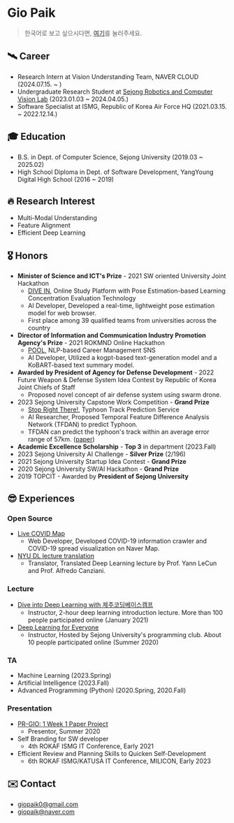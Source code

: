 # Gio Paik
> 한국어로 보고 싶으시다면, [여기](https://github.com/skyil7/skyil7/blob/master/CL_KO.md)를 눌러주세요.

## 🛰 Career
- Research Intern at Vision Understanding Team, NAVER CLOUD (2024.07.15. ~ )
- Undergraduate Research Student at [Sejong Robotics and Computer Vision Lab](https://www.rcv.sejong.ac.kr/) (2023.01.03 ~ 2024.04.05.)
- Software Specialist at ISMG, Republic of Korea Air Force HQ (2021.03.15. ~ 2022.12.14.)

## 🎓 Education
- B.S. in Dept. of Computer Science, Sejong University (2019.03 ~ 2025.02)
- High School Diploma in Dept. of Software Development, YangYoung Digital High School (2016 ~ 2019)

## 🔥 Research Interest
- Multi-Modal Understanding
- Feature Alignment
- Efficient Deep Learning

## 🎖️ Honors
- **Minister of Science and ICT's Prize** - 2021 SW oriented University Joint Hackathon
  - [DIVE IN](https://github.com/teamDiveIn/INTRO), Online Study Platform with Pose Estimation-based Learning Concentration Evaluation Technology
  - AI Developer, Developed a real-time, lightweight pose estimation model for web browser.
  - First place among 39 qualified teams from universities across the country
- **Director of Information and Communication Industry Promotion Agency's Prize** - 2021 ROKMND Online Hackathon
  - [POOL](https://github.com/skyil7/AI_WEB_POOL_YD), NLP-based Career Management SNS
  - AI Developer, Utilized a kogpt-based text-generation model and a KoBART-based text summary model.
- **Awarded by President of Agency for Defense Development** - 2022 Future Weapon & Defense System Idea Contest by Republic of Korea Joint Chiefs of Staff
  - Proposed novel concept of air defense system using swarm drone.
- 2023 Sejong University Capstone Work Competition - **Grand Prize**
  - [Stop Right There!](https://www.youtube.com/watch?v=XPrFTd9aBik), Typhoon Track Prediction Service
  - AI Researcher, Proposed Temporal Feature Difference Analysis Network (TFDAN) to predict Typhoon.
  - TFDAN can predict the typhoon's track within an average error range of 57km. ([paper](https://github.com/skyil7/skyil7/blob/master/misc/%EC%8B%9C%EA%B0%84%EB%8B%B9%20%ED%8A%B9%EC%84%B1%20%EB%B3%80%ED%99%94%EB%9F%89%20%EB%B6%84%EC%84%9D%20%EC%8B%A0%EA%B2%BD%EB%A7%9D%EC%9D%84%20%ED%86%B5%ED%95%9C%20%ED%83%9C%ED%92%8D%20%EC%98%88%EC%B8%A1%20%EB%AA%A8%EB%8D%B8_20230609.pdf))
- **Academic Excellence Scholarship** - **Top 3** in department (2023.Fall)
- 2023 Sejong University AI Challenge - **Silver Prize** (2/196)
- 2021 Sejong University Startup Idea Contest - **Grand Prize**
- 2020 Sejong University SW/AI Hackathon - **Grand Prize**
- 2019 TOPCIT - Awarded by **President of Sejong University**

## 😎 Experiences
### Open Source
- [Live COVID Map](https://github.com/LiveCoronaDetector/livecod)
  - Web Developer, Developed COVID-19 information crawler and COVID-19 spread visualization on Naver Map.
- [NYU DL lecture translation](https://github.com/Atcold/pytorch-Deep-Learning)
  - Translator, Translated Deep Learning lecture by Prof. Yann LeCun and Prof. Alfredo Canziani.

### Lecture
- [Dive into Deep Learning with 제주코딩베이스캠프](https://paullabkorea.medium.com/%EB%B0%B0%EC%9B%8C%EC%84%9C-%EB%82%A8-%EC%A3%BC%EB%8B%A4-12%EC%9D%BC%EC%9D%98-%EC%97%AC%EC%A0%95-%EB%98%90-%EA%B7%B8-%EB%8B%A4%EC%9D%8C%EC%9D%98-%EC%97%AC%EC%A0%95-f872a4e060e2)
  - Instructor, 2-hour deep learning introduction lecture. More than 100 people participated online (January 2021)
- [Deep Learning for Everyone](https://github.com/sejonginterface/Study_AI)
  - Instructor, Hosted by Sejong University's programming club. About 10 people participated online (Summer 2020)

### TA
- Machine Learning (2023.Spring)
- Artificial Intelligence (2023.Fall)
- Advanced Programming (Python) (2020.Spring, 2020.Fall)

### Presentation
- [PR-GIO: 1 Week 1 Paper Project](https://github.com/skyil7/paperReview)
  - Presentor, Summer 2020
- Self Branding for SW developer
  - 4th ROKAF ISMG IT Conference, Early 2021
-  Efficient Review and Planning Skills to Quicken Self-Development
   - 6th ROKAF ISMG/KATUSA IT Conference, MILICON, Early 2023

## ✉️ Contact
- giopaik0@gmail.com
- giopaik@naver.com

